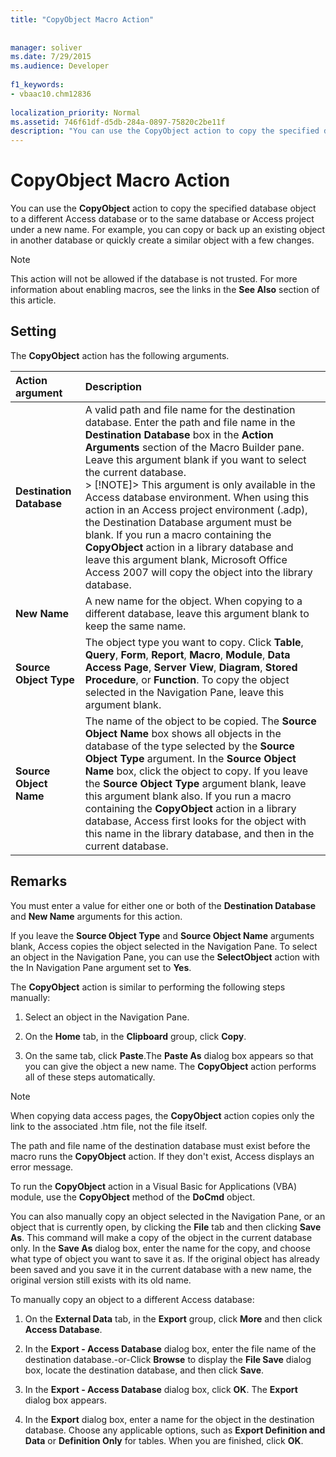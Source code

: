 ```yaml
---
title: "CopyObject Macro Action"
  
  
manager: soliver
ms.date: 7/29/2015
ms.audience: Developer
 
f1_keywords:
- vbaac10.chm12836
  
localization_priority: Normal
ms.assetid: 746f61df-d5db-284a-0897-75820c2be11f
description: "You can use the CopyObject action to copy the specified database object to a different Access database or to the same database or Access project under a new name. For example, you can copy or back up an existing object in another database or quickly create a similar object with a few changes."
---
```


# CopyObject Macro Action

You can use the **CopyObject** action to copy the specified database object to a different Access database or to the same database or Access project under a new name. For example, you can copy or back up an existing object in another database or quickly create a similar object with a few changes. 
  
> [!NOTE]
> This action will not be allowed if the database is not trusted. For more information about enabling macros, see the links in the **See Also** section of this article. 
  
## Setting

The **CopyObject** action has the following arguments. 
  
|**Action argument**|**Description**|
|:-----|:-----|
|**Destination Database** <br/> |A valid path and file name for the destination database. Enter the path and file name in the **Destination Database** box in the **Action Arguments** section of the Macro Builder pane. Leave this argument blank if you want to select the current database.  <br/> > [!NOTE]> This argument is only available in the Access database environment. When using this action in an Access project environment (.adp), the Destination Database argument must be blank.           If you run a macro containing the **CopyObject** action in a library database and leave this argument blank, Microsoft Office Access 2007 will copy the object into the library database.  <br/> |
|**New Name** <br/> |A new name for the object. When copying to a different database, leave this argument blank to keep the same name.  <br/> |
|**Source Object Type** <br/> |The object type you want to copy. Click **Table**, **Query**, **Form**, **Report**, **Macro**, **Module**, **Data Access Page**, **Server View**, **Diagram**, **Stored Procedure**, or **Function**. To copy the object selected in the Navigation Pane, leave this argument blank.  <br/> |
|**Source Object Name** <br/> |The name of the object to be copied. The **Source Object Name** box shows all objects in the database of the type selected by the **Source Object Type** argument. In the **Source Object Name** box, click the object to copy. If you leave the **Source Object Type** argument blank, leave this argument blank also. If you run a macro containing the **CopyObject** action in a library database, Access first looks for the object with this name in the library database, and then in the current database.  <br/> |
   
## Remarks

You must enter a value for either one or both of the **Destination Database** and **New Name** arguments for this action. 
  
If you leave the **Source Object Type** and **Source Object Name** arguments blank, Access copies the object selected in the Navigation Pane. To select an object in the Navigation Pane, you can use the **SelectObject** action with the In Navigation Pane argument set to **Yes**. 
  
The **CopyObject** action is similar to performing the following steps manually: 
  
1. Select an object in the Navigation Pane.
    
2. On the **Home** tab, in the **Clipboard** group, click **Copy**. 
    
3. On the same tab, click **Paste**.The **Paste As** dialog box appears so that you can give the object a new name. The **CopyObject** action performs all of these steps automatically. 
    
> [!NOTE]
>  When copying data access pages, the **CopyObject** action copies only the link to the associated .htm file, not the file itself. 
  
The path and file name of the destination database must exist before the macro runs the **CopyObject** action. If they don't exist, Access displays an error message. 
  
To run the **CopyObject** action in a Visual Basic for Applications (VBA) module, use the **CopyObject** method of the **DoCmd** object. 
  
 You can also manually copy an object selected in the Navigation Pane, or an object that is currently open, by clicking the **File** tab and then clicking **Save As**. This command will make a copy of the object in the current database only. In the **Save As** dialog box, enter the name for the copy, and choose what type of object you want to save it as. If the original object has already been saved and you save it in the current database with a new name, the original version still exists with its old name. 
  
To manually copy an object to a different Access database:
  
1. On the **External Data** tab, in the **Export** group, click **More** and then click **Access Database**.
    
2. In the **Export - Access Database** dialog box, enter the file name of the destination database.-or-Click **Browse** to display the **File Save** dialog box, locate the destination database, and then click **Save**.
    
3. In the **Export - Access Database** dialog box, click **OK**. The **Export** dialog box appears. 
    
4. In the **Export** dialog box, enter a name for the object in the destination database. Choose any applicable options, such as **Export Definition and Data** or **Definition Only** for tables. When you are finished, click **OK**.
    


